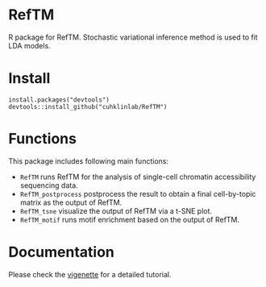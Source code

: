 # RefTM
R package for RefTM. Stochastic variational inference method is used to fit LDA models. 
# Install
```
install.packages("devtools")
devtools::install_github("cuhklinlab/RefTM")
```
# Functions
This package includes following main functions:
- `RefTM` runs RefTM for the analysis of single-cell chromatin accessibility sequencing data. 
- `RefTM_postprocess` postprocess the result to obtain a final cell-by-topic matrix as the output of RefTM.
- `RefTM_tsne` visualize the output of RefTM via a t-SNE plot.
- `RefTM_motif` runs motif enrichment based on the output of RefTM.

# Documentation
Please check the [vigenette](https://github.com/cuhklinlab/RefTM/wiki) for a detailed tutorial.
